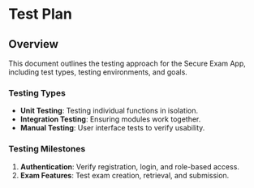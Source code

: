 # Test Plan

## Overview
This document outlines the testing approach for the Secure Exam App, including test types, testing environments, and goals.

### Testing Types
- **Unit Testing**: Testing individual functions in isolation.
- **Integration Testing**: Ensuring modules work together.
- **Manual Testing**: User interface tests to verify usability.

### Testing Milestones
1. **Authentication**: Verify registration, login, and role-based access.
2. **Exam Features**: Test exam creation, retrieval, and submission.
